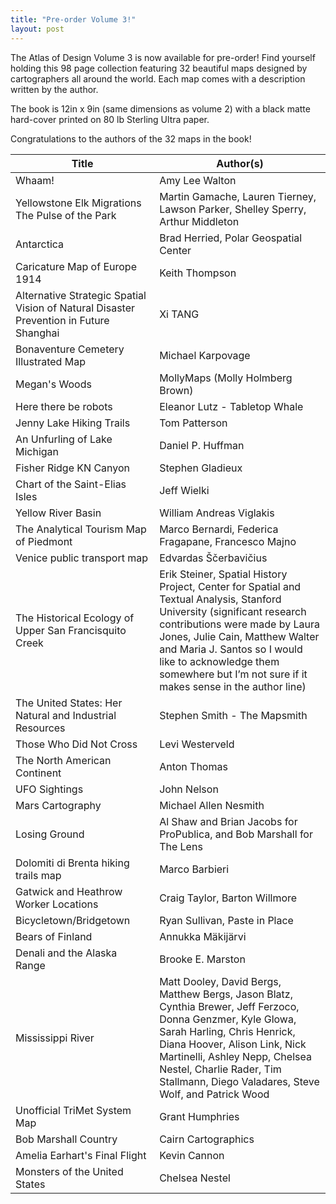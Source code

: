 ```yaml
---
title: "Pre-order Volume 3!"
layout: post
---
```


The Atlas of Design Volume 3 is now available for pre-order! Find yourself holding this 98 page collection featuring 32 beautiful maps designed by cartographers all around the world. Each map comes with a description written by the author.

The book is 12in x 9in (same dimensions as volume 2) with a black matte hard-cover printed on 80 lb Sterling Ultra paper.

Congratulations to the authors of the 32 maps in the book!

Title | Author(s)
---|---
Whaam! | Amy Lee Walton
Yellowstone Elk Migrations The Pulse of the Park | Martin Gamache, Lauren Tierney, Lawson Parker, Shelley Sperry, Arthur Middleton
Antarctica | Brad Herried, Polar Geospatial Center
Caricature Map of Europe 1914 | Keith Thompson
Alternative Strategic Spatial Vision of Natural Disaster Prevention in Future Shanghai | Xi TANG
Bonaventure Cemetery Illustrated Map | Michael Karpovage
Megan's Woods | MollyMaps (Molly Holmberg Brown)
Here there be robots | Eleanor Lutz - Tabletop Whale
Jenny Lake Hiking Trails | Tom Patterson
An Unfurling of Lake Michigan | Daniel P. Huffman
Fisher Ridge KN Canyon | Stephen Gladieux
Chart of the Saint-Elias Isles | Jeff Wielki
Yellow River Basin | William Andreas Viglakis
The Analytical Tourism Map of Piedmont | Marco Bernardi, Federica Fragapane, Francesco Majno
Venice public transport map | Edvardas Ščerbavičius
The Historical Ecology of Upper San Francisquito Creek | Erik Steiner, Spatial History Project, Center for Spatial and Textual Analysis, Stanford University (significant research contributions were made by Laura Jones, Julie Cain, Matthew Walter and Maria J. Santos so I would like to acknowledge them somewhere but I’m not sure if it makes sense in the author line)
The United States: Her Natural and Industrial Resources | Stephen Smith - The Mapsmith
Those Who Did Not Cross | Levi Westerveld
The North American Continent | Anton Thomas
UFO Sightings | John Nelson
Mars Cartography | Michael Allen Nesmith
Losing Ground | Al Shaw and Brian Jacobs for ProPublica, and Bob Marshall for The Lens
Dolomiti di Brenta hiking trails map | Marco Barbieri
Gatwick and Heathrow Worker Locations | Craig Taylor, Barton Willmore
Bicycletown/Bridgetown | Ryan Sullivan, Paste in Place
Bears of Finland | Annukka Mäkijärvi
Denali and the Alaska Range | Brooke E. Marston
Mississippi River | Matt Dooley, David Bergs, Matthew Bergs, Jason Blatz, Cynthia Brewer, Jeff Ferzoco, Donna Genzmer, Kyle Glowa, Sarah Harling, Chris Henrick, Diana Hoover, Alison Link, Nick Martinelli, Ashley Nepp, Chelsea Nestel, Charlie Rader, Tim Stallmann, Diego Valadares, Steve Wolf, and Patrick Wood
Unofficial TriMet System Map | Grant Humphries
Bob Marshall Country | Cairn Cartographics
Amelia Earhart's Final Flight | Kevin Cannon
Monsters of the United States | Chelsea Nestel